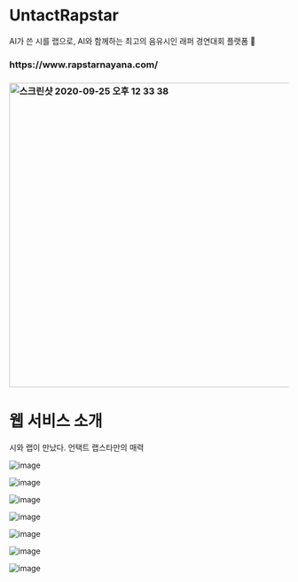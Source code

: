 # UntactRapstar
<div>
AI가 쓴 시를 랩으로, AI와 함께하는 최고의 음유시인 래퍼 경연대회 플랫폼 🎤
<h3>https://www.rapstarnayana.com/<h3>
<img width="900" height="550" alt="스크린샷 2020-09-25 오후 12 33 38" src="https://user-images.githubusercontent.com/55610868/94223634-79c74300-ff2b-11ea-825a-3ce51bbf19f7.png">
<br/>
</div>


# 웹 서비스 소개
시와 랩이 만났다. 언택트 랩스타만의 매력

![image](https://user-images.githubusercontent.com/55610868/94225109-1f2fe600-ff2f-11ea-8c96-916f062e2c5c.png)

![image](https://user-images.githubusercontent.com/55610868/94224847-71bcd280-ff2e-11ea-8ef8-35e8ee4dc3c1.png)


![image](https://user-images.githubusercontent.com/55610868/94224880-81d4b200-ff2e-11ea-92fe-dc5bd849c55e.png)

![image](https://user-images.githubusercontent.com/55610868/94224906-944eeb80-ff2e-11ea-9ae4-6ac955274ca7.png)

![image](https://user-images.githubusercontent.com/55610868/94224991-c95b3e00-ff2e-11ea-948f-bfa8b0db4869.png)

![image](https://user-images.githubusercontent.com/55610868/94225004-d37d3c80-ff2e-11ea-9a9e-2602f8422189.png)

![image](https://user-images.githubusercontent.com/55610868/94225016-dd06a480-ff2e-11ea-9b6b-c796abdd704b.png)

